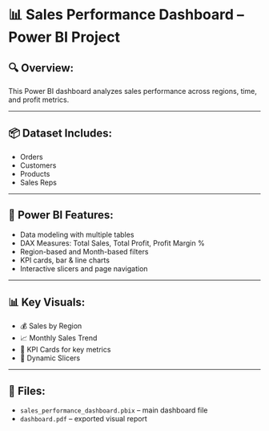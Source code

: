 # 📊 Sales Performance Dashboard – Power BI Project

## 🔍 Overview:
This Power BI dashboard analyzes sales performance across regions, time, and profit metrics.

---

## 📦 Dataset Includes:
- Orders
- Customers
- Products
- Sales Reps

---

## 🔧 Power BI Features:
- Data modeling with multiple tables
- DAX Measures: Total Sales, Total Profit, Profit Margin %
- Region-based and Month-based filters
- KPI cards, bar & line charts
- Interactive slicers and page navigation

---

## 📊 Key Visuals:
- 💰 Sales by Region
- 📈 Monthly Sales Trend
- 🎯 KPI Cards for key metrics
- 🔄 Dynamic Slicers

---

## 📁 Files:
- `sales_performance_dashboard.pbix` – main dashboard file
- `dashboard.pdf` – exported visual report
